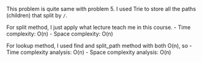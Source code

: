 This problem is quite same with problem 5. I used Trie to store all the paths (children) that split by `/`.

For split method, I just apply what lecture teach me in this course. - Time complexity: O(n)
        - Space complexity: O(n)

For lookup method, I used find and split_path method with both O(n), so       - Time complexity analysis: O(n)
                    - Space complexity analysis: O(n)

